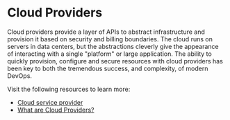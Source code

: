 # Cloud Providers

Cloud providers provide a layer of APIs to abstract infrastructure and provision it based on security and billing boundaries. The cloud runs on servers in data centers, but the abstractions cleverly give the appearance of interacting with a single "platform" or large application. The ability to quickly provision, configure and secure resources with cloud providers has been key to both the tremendous success, and complexity, of modern DevOps.

Visit the following resources to learn more:

- [Cloud service provider](https://www.techtarget.com/searchitchannel/definition/cloud-service-provider-cloud-provider)
- [What are Cloud Providers?](https://www.redhat.com/en/topics/cloud-computing/what-are-cloud-providers)
